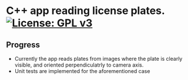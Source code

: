 C++ app reading license plates.
[![License: GPL v3](https://img.shields.io/badge/License-GPLv3-blue.svg)](https://www.gnu.org/licenses/gpl-3.0)
=============
Progress
-------------
- Currently the app reads plates from images where the plate is clearly visible, and oriented perpendiculatrly 
to camera axis.
- Unit tests are implemented for the aforementioned case
